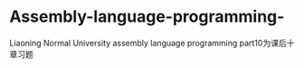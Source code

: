# Assembly-language-programming-
Liaoning Normal University assembly language programming
part10为课后十章习题
